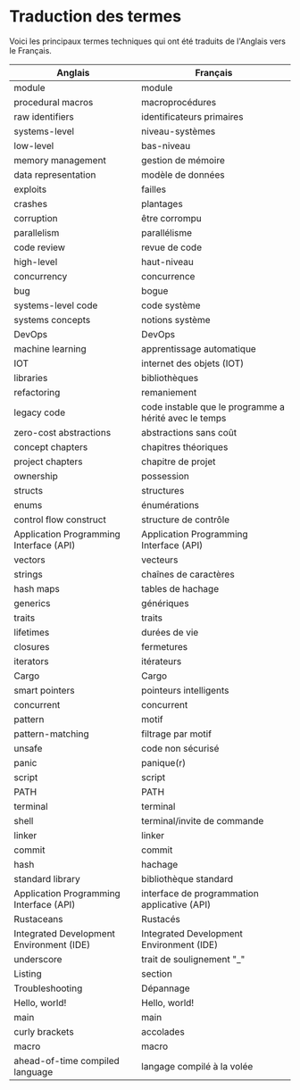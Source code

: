 # Traduction des termes

Voici les principaux termes techniques qui ont été traduits de l'Anglais vers le Français.

| Anglais | Français |
| ------- | ------ |
| module  | module |
| procedural macros | macroprocédures |
| raw identifiers | identificateurs primaires |
| systems-level | niveau-systèmes |
| low-level | bas-niveau |
| memory management | gestion de mémoire |
| data representation | modèle de données |
| exploits | failles |
| crashes | plantages |
| corruption | être corrompu |
| parallelism | parallélisme |
| code review | revue de code |
| high-level | haut-niveau |
| concurrency | concurrence |
| bug | bogue |
| systems-level code | code système |
| systems concepts | notions système |
| DevOps | DevOps |
| machine learning | apprentissage automatique |
| IOT | internet des objets (IOT) |
| libraries | bibliothèques |
| refactoring | remaniement |
| legacy code | code instable que le programme a hérité avec le temps |
| zero-cost abstractions | abstractions sans coût |
| concept chapters | chapitres théoriques |
| project chapters | chapitre de projet |
| ownership | possession |
| structs | structures |
| enums | énumérations |
| control flow construct | structure de contrôle |
| Application Programming Interface (API) | Application Programming Interface (API) |
| vectors | vecteurs |
| strings | chaînes de caractères |
| hash maps | tables de hachage |
| generics | génériques |
| traits | traits |
| lifetimes | durées de vie |
| closures | fermetures |
| iterators | itérateurs |
| Cargo | Cargo |
| smart pointers | pointeurs intelligents |
| concurrent | concurrent |
| pattern | motif |
| pattern-matching | filtrage par motif |
| unsafe | code non sécurisé |
| panic | panique(r) |
| script | script |
| PATH | PATH |
| terminal | terminal |
| shell | terminal/invite de commande |
| linker | linker |
| commit | commit |
| hash | hachage |
| standard library | bibliothèque standard |
| Application Programming Interface (API) | interface de programmation applicative (API) |
| Rustaceans | Rustacés |
| Integrated Development Environment (IDE) | Integrated Development Environment (IDE) |
| underscore | trait de soulignement "_" |
| Listing | section |
| Troubleshooting | Dépannage |
| Hello, world! | Hello, world! |
| main | main |
| curly brackets | accolades |
| macro | macro |
| ahead-of-time compiled language | langage compilé à la volée |
